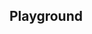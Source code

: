 <script setup>
import SwaggerUI from "@/swagger/view/SwaggerUI.vue";

import baseAllAbsWithQueryJson from "@/swagger/json/records/solr/all-abs-permit-with-query.json";
import lawAllAbsWithQueryJson from "@/swagger/json/law/solr/all-abs-permit-with-query.json";

import baseAllAbsPermitJson from "@/swagger/json/records/solr/all-abs-permit.json";
import lawAllAbsPermitJson from "@/swagger/json/law/solr/all-abs-permit.json";

import baseAllAbsPermitWithCountryJson from "@/swagger/json/records/solr/all-abs-with-country.json";
import lawAllAbsPermitWithCountryJson from "@/swagger/json/law/solr/all-abs-with-country.json";

import baseAllAbsPermitWithRegionJson from "@/swagger/json/records/solr/all-abs-with-region.json";
import lawAllAbsPermitWithRegionJson from "@/swagger/json/law/solr/all-abs-with-region.json";

import baseAllAbsPermitWithSubFiltersJson from "@/swagger/json/records/solr/all-abs-with-subfilters.json";
import lawAllAbsPermitWithSubFiltersJson from "@/swagger/json/law/solr/all-abs-with-subfilters.json";

function mergeJson(base, specific) {
  const merged = JSON.parse(JSON.stringify(base));
  merged.paths["/index"].get.parameters[0].schema.example = specific.example;
  return merged;
}


const swaggerSpecs = [
  { json:mergeJson(baseAllAbsWithQueryJson, lawAllAbsWithQueryJson), protected: false },
  { json: mergeJson(baseAllAbsPermitJson, lawAllAbsPermitJson), protected: false },
  { json: mergeJson(baseAllAbsPermitWithCountryJson, lawAllAbsPermitWithCountryJson), protected: false },
  { json: mergeJson(baseAllAbsPermitWithRegionJson, lawAllAbsPermitWithRegionJson), protected: false },
  { json: mergeJson(baseAllAbsPermitWithSubFiltersJson, lawAllAbsPermitWithSubFiltersJson), protected: false },
];

</script>

<!--@include: @/../components/records/solr.md-->

## Playground

<SwaggerUI :swaggerSpecs="swaggerSpecs"/>
